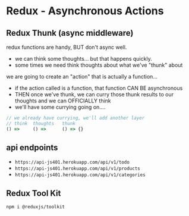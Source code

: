 # Redux - Asynchronous Actions

## Redux Thunk (async middleware)

redux functions are handy, BUT don't async well.  
- we can think some thoughts...  but that happens quickly.
- some times we need think thoughts about what we've "thunk" about

we are going to create an "action" that is actually a function...
- if the action called is a function, that function CAN BE asynchronous
- THEN once we've thunk, we can curry those thunk results to our thoughts and we can OFFICIALLY think
- we'll have some currying going on....
```js
// we already have currying, we'll add another layer
// think  thoughts   thunk
() =>     () =>      () => {}
```

## api endpoints

- `https://api-js401.herokuapp.com/api/v1/todo`
- `https://api-js401.herokuapp.com/api/v1/products`
- `https://api-js401.herokuapp.com/api/v1/categories`


## Redux Tool Kit

`npm i @reduxjs/toolkit`
